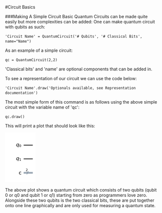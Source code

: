 #Circuit Basics

###Making A Simple Circuit
Basic Quantum Circuits can be made quite easily but more complexities can be added:
One can make quantum circuit with qubits as such:
```
'Circuit Name' = QuantumCircuit('# Qubits', '# Classical Bits', name="Name")
```

As an example of a simple circuit:
```
qc = QuantumCircuit(2,2)
```
'Classical bits' and 'name' are optional components that can be added in.

To see a representation of our circuit we can use the code below:
```
'Circuit Name'.draw('Optionals available, see Representation documentation')
```

The most simple form of this command is as follows using the above simple circuit with the variable name of 'qc':
```
qc.draw()
```

This will print a plot that should look like this:

![Basic Circuit](BasicCircuit.PNG?raw=true "Optional Title")

The above plot shows a quantum circuit which consists of two qubits (qubit 0 or q0 and qubit 1 or q1) starting from zero as programmers love zero. Alongside these two qubits is the two classical bits, these are put together onto one line graphically and are only used for measuring a quantum state.
